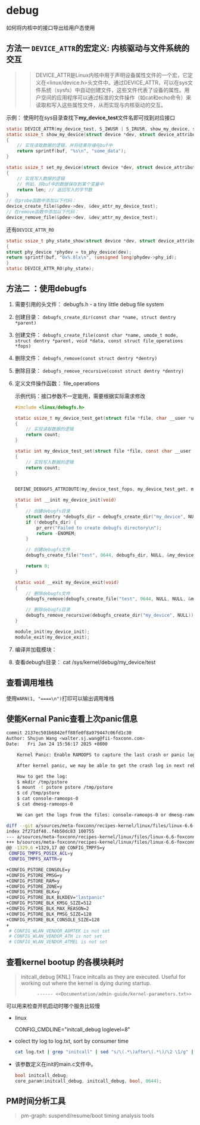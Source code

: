 # debug

如何将内核中的接口导出给用户态使用

## 方法一 `DEVICE_ATTR`的宏定义: 内核驱动与文件系统的交互

>> DEVICE_ATTR是Linux内核中用于声明设备属性文件的一个宏，它定义在<linux/device.h>头文件中。通过DEVICE_ATTR，可以在sys文件系统（sysfs）中自动创建文件，这些文件代表了设备的属性。用户空间的应用程序可以通过标准的文件操作（如cat和echo命令）来读取和写入这些属性文件，从而实现与内核驱动的交互。

示例： 使用时在sys目录查找下**my_device_test**文件名即可找到对应接口

```c
static DEVICE_ATTR(my_device_test, S_IWUSR | S_IRUSR, show_my_device, set_my_device); // my_device_test是属性文件名，S_IWUSR | S_IRUSR是文件权限，show_my_device和set_my_device是读取和写入属性文件的回调函数。
static ssize_t show_my_device(struct device *dev, struct device_attribute *attr, char *buf)
{
    // 实现读取数据的逻辑，并将结果存储在buf中
    return sprintf(buf, "%s\n", "some_data");
}

static ssize_t set_my_device(struct device *dev, struct device_attribute *attr, const char *buf, size_t len)
{
    // 实现写入数据的逻辑
    // 例如，将buf中的数据保存到某个变量中
    return len; // 返回写入的字节数
}
// 在probe函数中添加以下代码：
device_create_file(&pdev->dev, &dev_attr_my_device_test);
// 在remove函数中添加以下代码：
device_remove_file(&pdev->dev, &dev_attr_my_device_test);
```

还有`DEVICE_ATTR_RO`

```c
static ssize_t phy_state_show(struct device *dev, struct device_attribute *attr, char *buf)
{
struct phy_device *phydev = to_phy_device(dev);
return sprintf(buf, "0x%.8lx\n", (unsigned long)phydev->phy_id);
}
static DEVICE_ATTR_RO(phy_state);

```

## 方法二 ：使用debugfs

1. 需要引用的头文件： debugfs.h - a tiny little debug file system
1. 创建目录： `debugfs_create_dir(const char *name, struct dentry *parent)`
1. 创建文件： `debugfs_create_file(const char *name, umode_t mode, struct dentry *parent, void *data, const struct file_operations *fops)`
1. 删除文件： `debugfs_remove(const struct dentry *dentry)`
1. 删除目录： `debugfs_remove_recursive(const struct dentry *dentry)`
1. 定义文件操作函数： file_operations

    示例代码：接口参数不一定能用，需要根据实际需求修改

    ```c
    #include <linux/debugfs.h>

    static ssize_t my_device_test_get(struct file *file, char __user *user_buf, size_t count, loff_t *ppos)
    {
        // 实现读取数据的逻辑
        return count;
    }

    static int my_device_test_set(struct file *file, const char __user *user_buf, size_t count, loff_t *ppos)
    {
        // 实现写入数据的逻辑
        return count;
    }


    DEFINE_DEBUGFS_ATTRIBUTE(my_device_test_fops, my_device_test_get, my_device_test_set, "");

    static int __init my_device_init(void)
    {
        // 创建debugfs目录
        struct dentry *debugfs_dir = debugfs_create_dir("my_device", NULL);
        if (!debugfs_dir) {
            pr_err("Failed to create debugfs directory\n");
            return -ENOMEM;
        }

        // 创建debugfs文件
        debugfs_create_file("test", 0644, debugfs_dir, NULL, &my_device_test_fops);

        return 0;
    }

    static void __exit my_device_exit(void)
    {
        // 删除debugfs文件
        debugfs_remove(debugfs_create_file("test", 0644, NULL, NULL, &my_device_test_fops));

        // 删除debugfs目录
        debugfs_remove_recursive(debugfs_create_dir("my_device", NULL));
    }

    module_init(my_device_init);
    module_exit(my_device_exit);
    ```

1. 编译并加载模块：
1. 查看debugfs目录： cat /sys/kernel/debug/my_device/test

## 查看调用堆栈

使用`WARN(1, "====\n")`打印可以输出调用堆栈

## 使能Kernal Panic查看上次panic信息

```sh
commit 2137ec501b6842eff88fe0f8a979447c06fd1c30
Author: Shujun Wang <walter.sj.wang@fii-foxconn.com>
Date:   Fri Jan 24 15:56:17 2025 +0800

    Kernel Panic: Enable RAMOOPS to capture the last crash or panic log to RAM

    After kernel panic, we may be able to get the crash log in next reboot

    How to get the log:
    $ mkdir /tmp/pstore
    $ mount -t pstore pstore /tmp/pstore
    $ cd /tmp/pstore
    $ cat console-ramoops-0
    $ cat dmesg-ramoops-0

    We can get the logs from the files: console-ramoops-0 or dmesg-ramoops-0

diff --git a/sources/meta-foxconn/recipes-kernel/linux/files/linux-6.6-foxconn/arch/arm64/configs/defconfig b/sources/meta-foxconn/recipes-kernel/linux/files/linux-6.6-foxconn/arch/arm64/configs/defconfig
index 2f271df40..f4b50dc83 100755
--- a/sources/meta-foxconn/recipes-kernel/linux/files/linux-6.6-foxconn/arch/arm64/configs/defconfig
+++ b/sources/meta-foxconn/recipes-kernel/linux/files/linux-6.6-foxconn/arch/arm64/configs/defconfig
@@ -1329,6 +1329,17 @@ CONFIG_TMPFS=y
 CONFIG_TMPFS_POSIX_ACL=y
 CONFIG_TMPFS_XATTR=y

+CONFIG_PSTORE_CONSOLE=y
+CONFIG_PSTORE_PMSG=y
+CONFIG_PSTORE_RAM=y
+CONFIG_PSTORE_ZONE=y
+CONFIG_PSTORE_BLK=y
+CONFIG_PSTORE_BLK_BLKDEV="lastpanic"
+CONFIG_PSTORE_BLK_KMSG_SIZE=512
+CONFIG_PSTORE_BLK_MAX_REASON=2
+CONFIG_PSTORE_BLK_PMSG_SIZE=128
+CONFIG_PSTORE_BLK_CONSOLE_SIZE=128
+
 # CONFIG_WLAN_VENDOR_ADMTEK is not set
 # CONFIG_WLAN_VENDOR_ATH is not set
 # CONFIG_WLAN_VENDOR_ATMEL is not set
```

## 查看kernel bootup 的各模块耗时

> initcall_debug	[KNL] Trace initcalls as they are executed.  Useful
> for working out where the kernel is dying during
> startup.
>
>           ------ <<Documentation/admin-guide/kernel-parameters.txt>>

可以用来检查开机启动时哪个服务比较慢

- linux

    CONFIG_CMDLINE="initcall_debug loglevel=8"

- colect tty log to log.txt, sort by consumer time

    ```sh
    cat log.txt | grep "initcall" | sed "s/\(.*\)after\(.*\)/\2 \1/g" | sort -n
    ```

- 该参数定义在init的main.c文件中。

    ```c
    bool initcall_debug;
    core_param(initcall_debug, initcall_debug, bool, 0644);
    ```

## PM时间分析工具

> pm-graph: suspend/resume/boot timing analysis tools
